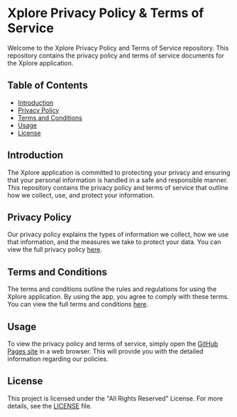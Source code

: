 # Xplore Privacy Policy & Terms of Service

Welcome to the Xplore Privacy Policy and Terms of Service repository. This repository contains the privacy policy and terms of service documents for the Xplore application.

## Table of Contents

- [Introduction](#introduction)
- [Privacy Policy](#privacy-policy)
- [Terms and Conditions](#terms-and-conditions)
- [Usage](#usage)
- [License](#license)

## Introduction

The Xplore application is committed to protecting your privacy and ensuring that your personal information is handled in a safe and responsible manner. This repository contains the privacy policy and terms of service that outline how we collect, use, and protect your information.

## Privacy Policy

Our privacy policy explains the types of information we collect, how we use that information, and the measures we take to protect your data. You can view the full privacy policy [here](index.html).

## Terms and Conditions

The terms and conditions outline the rules and regulations for using the Xplore application. By using the app, you agree to comply with these terms. You can view the full terms and conditions [here](index.html).

## Usage

To view the privacy policy and terms of service, simply open the [GitHub Pages site](https://xploresite.github.io/web/) in a web browser. This will provide you with the detailed information regarding our policies.

## License

This project is licensed under the "All Rights Reserved" License. For more details, see the [LICENSE](./LICENSE) file.
